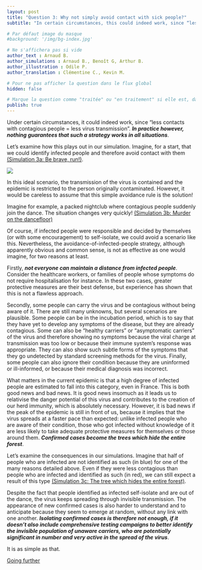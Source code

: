 ```yaml
---
layout: post
title: "Question 3: Why not simply avoid contact with sick people?"
subtitle: "In certain circumstances, this could indeed work, since “less contacts with contagious people = less virus transmission”. In practice however, nothing guarantees that such a strategy would work in all situations."

# Par défaut image du masque 
#background: '/img/bg-index.jpg'

# Ne s'affichera pas si vide
author_text : Arnaud B.
author_simulations : Arnaud B., Benoît G, Arthur B.
author_illustration : Odile P.
author_translation : Clémentine C., Kevin M.

# Pour ne pas afficher la question dans le flux global
hidden: false

# Marque la question comme "traitée" ou "en traitement" si elle est, dans cette ordre, publiée ou non
publish: true
---
```


Under certain circumstances, it could indeed work, since “less contacts with contagious people = less virus transmission”. ***In practice however, nothing guarantees that such a strategy works in all situations***. 

Let’s examine how this plays out in our simulation. Imagine, for a start, that we could identify infected people and therefore avoid contact with them [(Simulation 3a: Be brave, run!)](/simulateur).

<img src="{{ '/img/posts/Q3_1.jpg' | prepend: site.baseurl | replace: '//', '/' }}" class="full-size">

In this ideal scenario, the transmission of the virus is contained and the epidemic is restricted to the person originally contaminated. However, it would be careless to assume that this simple avoidance rule is the solution!

<div id="particles-js-Q3A"></div>

Imagine for example, a packed nightclub where contagious people suddenly join the dance. The situation changes very quickly!  [(Simulation 3b: Murder on the dancefloor)](/simulateur)

<div id="particles-js-Q3B"></div>

Of course, if infected people were responsible and decided by themselves (or with some encouragement) to self-isolate, we could avoid a scenario like this. Nevertheless, the avoidance-of-infected-people strategy, although apparently obvious and common sense, is not as effective as one would imagine, for two reasons at least.

Firstly, ***not everyone can maintain a distance from infected people***. Consider the  healthcare workers, or families of people whose symptoms do not require hospitalisation for instance. In these two cases, greater protective measures are their best defense, but experience has shown that this is not a flawless approach.

Secondly, some people can carry the virus and be contagious without being aware of it. There are still many unknowns, but several scenarios are plausible. Some people can be in the incubation period, which is to say that they have yet to develop any symptoms of the disease, but they are already contagious. Some can also be “healthy carriers” or “asymptomatic carriers” of the virus and therefore showing no symptoms because the viral charge at transmission was too low or because their immune system’s response was appropriate. They can also show such subtle forms of the symptoms that they go undetected by standard screening methods for the virus. Finally, some people can also ignore their condition because they are uninformed or ill-informed, or because their medical diagnosis was incorrect.

What matters in the current epidemic is that a high degree of infected people are estimated to fall into this category, even in France. This is both good news and bad news. It is good news insomuch as it leads us to relativise the danger potential of this virus and contributes to the creation of our herd immunity, which is absolutely necessary. However, it is bad news if the peak of the epidemic is still in front of us, because it implies that the virus spreads at a faster pace than expected: unlike infected people who are aware of their condition, those who got infected without knowledge of it are less likely to take adequate protective measures for themselves or those around them. ***Confirmed cases become the trees which hide the entire forest***.

Let’s examine the consequences in our simulations. Imagine that half of people who are infected are not identified as such (in blue) for one of the many reasons detailed above. Even if they were less contagious than people who are infected and identified as such (in red), we can still expect a result of this type [(Simulation 3c: The tree which hides the entire forest)](/simulateur).

<div id="particles-js-Q3C"></div>

Despite the fact that people identified as infected self-isolate and are out of the dance, the virus keeps spreading through invisible transmission. The appearance of new confirmed cases is also harder to understand and to anticipate because they seem to emerge at random, without any link with one another. ***Isolating confirmed cases is therefore not enough, if it doesn’t also include comprehensive testing campaigns to better identify the invisible population of unaware carriers, who are potentially significant in number and very active in the spread of the virus***.

It is as simple as that. 

<a href="{% post_url 2020-03-26-q1-1 %}" class="btn btn-primary">Going further</a>


